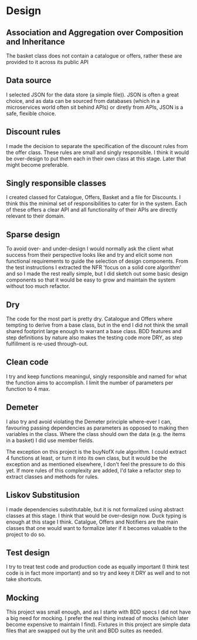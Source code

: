 # Design

## Association and Aggregation over Composition and Inheritance

The basket class does not contain a catalogue or offers, rather these are provided to it across its public API

## Data source

I selected JSON for the data store (a simple file)). JSON is often a great choice, and as data can be sourced from databases (which in a microservices world often sit behind APIs) or diretly from APIs, JSON is a safe, flexible choice.

## Discount rules

I made the decision to separate the specification of the discount rules from the offer class. These rules are small and singly responsible. I think it would be over-design to put them each in their own class at this stage. Later that might become preferable.

## Singly responsible classes

I created classed for Catalogue, Offers, Basket and a file for Discounts. I think this the minimal set of responsibilities to cater for in the system. Each of these offers a clear API and all functionality of their APIs are directly relevant to their domain.

## Sparse design

To avoid over- and under-design I would normally ask the client what success from their perspective looks like and try and elicit some non functional requirements to guide the selection of design components. From the test instructions I extracted the NFR 'focus on a solid core algorithm' and so I made the rest really simple, but I did sketch out some basic design components so that it would be easy to grow and maintain the system without too much refactor.

## Dry

The code for the most part is pretty dry. Catalogue and Offers where tempting to derive from a base class, but in the end I did not think the small shared footprint large enough to warrant a base class. BDD features and step definitions by nature also makes the testing code more DRY, as step fulfillment is re-used through-out.

## Clean code

I try and keep functions meaningul, singly responsible and named for what the function aims to accomplish. I limit the number of parameters per function to 4 max.

## Demeter

I also try and avoid violating the Demeter principle where-ever I can, favouring passing dependencies as parameters as opposed to making then variables in the class. Where the class should own the data (e.g. the items in a basket) I did use member fields.

The exception on this project is the buyNofX rule algorithm. I could extract 4 functions at least, or turn it into its own class, but it would be the exception and as mentioned elsewhere, I don't feel the pressure to do this yet. If more rules of this complexity are added, I'd take a refactor step to extract classes and methods for rules.

## Liskov Substitusion

I made dependencies substitutable, but it is not formalized using abstract classes at this stage. I think that would be over-design now. Duck typing is enough at this stage I think. Catalgue, Offers and Notifiers are the main classes that one would want to formalize later if it becomes valuable to the project to do so.

## Test design

I try to treat test code and production code as equally important (I think test code is in fact more important) and so try and keey it DRY as well and to not take shortcuts.

## Mocking

This project was small enough, and as I starte with BDD specs I did not have a big need for mocking. I prefer the real thing instead of mocks (which later become expensive to maintain I find). Fixtures in this project are simple data files that are swapped out by the unit and BDD suites as needed.
